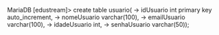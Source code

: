 MariaDB [edustream]> create table usuario(
    -> idUsuario int primary key auto_increment,
    -> nomeUsuario varchar(100),
    -> emailUsuario varchar(100),
    -> idadeUsuario int,
    -> senhaUsuario varchar(50));
